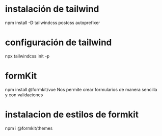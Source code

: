 # instalación de tailwind
npm install -D tailwindcss postcss autoprefixer

# configuración de tailwind
npx tailwindcss init -p

# formKit
npm install @formkit/vue
Nos permite crear formularios de manera sencilla y con validaciones
# instalacion de estilos de formkit
npm i @formkit/themes